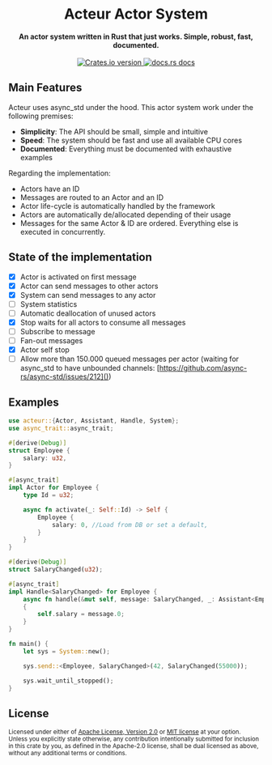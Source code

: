 <h1 align="center">Acteur Actor System</h1>
<div align="center">
 <strong>
   An actor system written in Rust that just works. Simple, robust, fast, documented.
 </strong>
</div>

<br />

<div align="center">
  <!-- Crates version -->
  <a href="https://crates.io/crates/acteur">
    <img src="https://img.shields.io/crates/v/acteur.svg?style=flat-square"
    alt="Crates.io version" />
  </a>
  <!-- docs.rs docs -->
  <a href="https://docs.rs/acteur">
    <img src="https://img.shields.io/badge/docs-latest-blue.svg?style=flat-square"
      alt="docs.rs docs" />
  </a>
</div>


## Main Features

Acteur uses async_std under the hood. This actor system work under the following premises:

 - **Simplicity**: The API should be small, simple and intuitive
 - **Speed**: The system should be fast and use all available CPU cores
 - **Documented**: Everything must be documented with exhaustive examples

Regarding the implementation:

 - Actors have an ID
 - Messages are routed to an Actor and an ID
 - Actor life-cycle is automatically handled by the framework
 - Actors are automatically de/allocated depending of their usage
 - Messages for the same Actor & ID are ordered. Everything else is executed in concurrently.

## State of the implementation

- [x] Actor is activated on first message
- [x] Actor can send messages to other actors
- [x] System can send messages to any actor
- [ ] System statistics
- [ ] Automatic deallocation of unused actors
- [x] Stop waits for all actors to consume all messages
- [ ] Subscribe to message
- [ ] Fan-out messages
- [x] Actor self stop
- [ ] Allow more than 150.000 queued messages per actor (waiting for async_std to have unbounded channels: [https://github.com/async-rs/async-std/issues/212]())

## Examples

```rust
use acteur::{Actor, Assistant, Handle, System};
use async_trait::async_trait;

#[derive(Debug)]
struct Employee {
    salary: u32,
}

#[async_trait]
impl Actor for Employee {
    type Id = u32;

    async fn activate(_: Self::Id) -> Self {
        Employee {
            salary: 0, //Load from DB or set a default,
        }
    }
}

#[derive(Debug)]
struct SalaryChanged(u32);

#[async_trait]
impl Handle<SalaryChanged> for Employee {
    async fn handle(&mut self, message: SalaryChanged, _: Assistant<Employee>) 
    {
        self.salary = message.0;
    }
}

fn main() {
    let sys = System::new();

    sys.send::<Employee, SalaryChanged>(42, SalaryChanged(55000));

    sys.wait_until_stopped();
}

```

## License

<sup>
Licensed under either of <a href="LICENSE-APACHE">Apache License, Version
2.0</a> or <a href="LICENSE-MIT">MIT license</a> at your option.
</sup>

<br/>

<sub>
Unless you explicitly state otherwise, any contribution intentionally submitted
for inclusion in this crate by you, as defined in the Apache-2.0 license, shall
be dual licensed as above, without any additional terms or conditions.
</sub>

